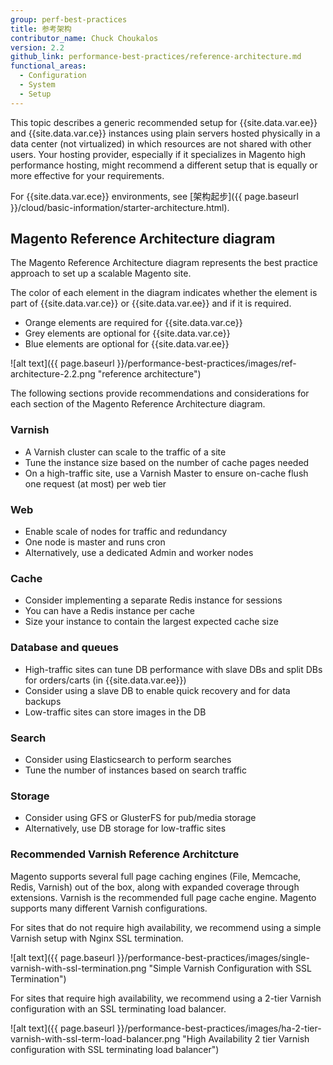 ```yaml
---
group: perf-best-practices
title: 参考架构
contributor_name: Chuck Choukalos
version: 2.2
github_link: performance-best-practices/reference-architecture.md
functional_areas:
  - Configuration
  - System
  - Setup
---
```


This topic describes a generic recommended setup for {{site.data.var.ee}} and {{site.data.var.ce}} instances using plain servers hosted physically in a data center (not virtualized) in which resources are not shared with other users. Your hosting provider, especially if it specializes in Magento high performance hosting, might recommend a different setup that is equally or more effective for your requirements.

For {{site.data.var.ece}} environments, see [架构起步]({{ page.baseurl }}/cloud/basic-information/starter-architecture.html).

## Magento Reference Architecture diagram

The Magento Reference Architecture diagram represents the best practice approach to set up a scalable Magento site.

The color of each element in the diagram indicates whether the element is part of {{site.data.var.ce}} or {{site.data.var.ee}} and if it is required.

* Orange elements are required for {{site.data.var.ce}}
* Grey elements are optional for {{site.data.var.ce}}
* Blue elements are optional for {{site.data.var.ee}}

![alt text]({{ page.baseurl }}/performance-best-practices/images/ref-architecture-2.2.png "reference architecture")

The following sections provide recommendations and considerations for each section of the Magento Reference Architecture diagram.

### Varnish

* A Varnish cluster can scale to the traffic of a site
* Tune the instance size based on the number of cache pages needed
* On a high-traffic site, use a Varnish Master to ensure on-cache flush one request (at most) per web tier

### Web

* Enable scale of nodes for traffic and redundancy
* One node is master and runs cron
* Alternatively, use a dedicated Admin and worker nodes

### Cache

* Consider implementing a separate Redis instance for sessions
* You can have a Redis instance per cache
* Size your instance to contain the largest expected cache size

### Database and queues

* High-traffic sites can tune DB performance with slave DBs and split DBs for orders/carts (in {{site.data.var.ee}})
* Consider using a slave DB to enable quick recovery and for data backups
* Low-traffic sites can store images in the DB

### Search

* Consider using Elasticsearch to perform searches
* Tune the number of instances based on search traffic

### Storage

* Consider using GFS or GlusterFS for pub/media storage
* Alternatively, use DB storage for low-traffic sites

### Recommended Varnish Reference Architcture

Magento supports several full page caching engines (File, Memcache, Redis, Varnish) out of the box, along with expanded coverage through extensions. Varnish is the recommended full page cache engine.  Magento supports many different Varnish configurations.

For sites that do not require high availability, we recommend using a simple Varnish setup with Nginx SSL termination.

![alt text]({{ page.baseurl }}/performance-best-practices/images/single-varnish-with-ssl-termination.png "Simple Varnish Configuration with SSL Termination")

For sites that require high availability, we recommend using a 2-tier Varnish configuration with an SSL terminating load balancer.

![alt text]({{ page.baseurl }}/performance-best-practices/images/ha-2-tier-varnish-with-ssl-term-load-balancer.png "High Availability 2 tier Varnish configuration with SSL terminating load balancer")
